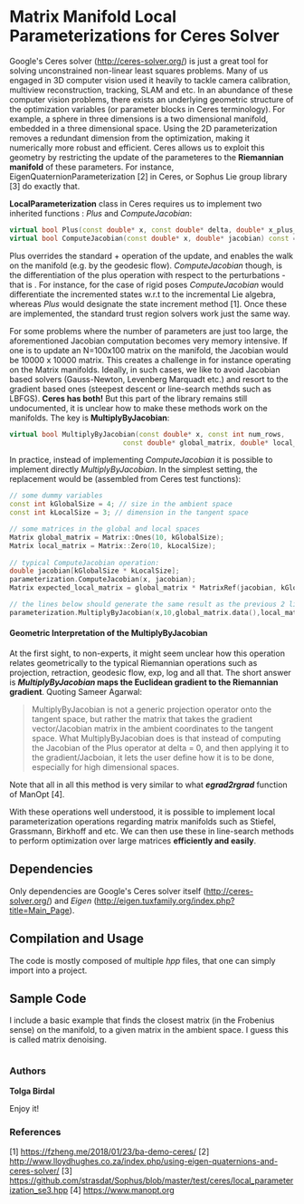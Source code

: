 Matrix Manifold Local Parameterizations for Ceres Solver
========================================================

Google's Ceres solver (http://ceres-solver.org/) is just a great tool for solving unconstrained non-linear least squares problems. Many of us engaged in 3D computer vision used it heavily to tackle camera calibration, multiview reconstruction, tracking, SLAM and etc. In an abundance of these computer vision problems, there exists an underlying geometric structure of the optimization variables (or parameter blocks in Ceres terminology). For example, a sphere in three dimensions is a two dimensional manifold, embedded in a three dimensional space. Using the 2D parameterization removes a redundant dimension from the optimization, making it numerically more robust and efficient. Ceres allows us to exploit this geometry by restricting the update of the parameteres to the **Riemannian manifold** of these parameters. For instance, EigenQuaternionParameterization [2] in Ceres, or Sophus Lie group library [3] do exactly that.

**LocalParameterization** class in Ceres requires us to implement two inherited functions : *Plus* and *ComputeJacobian*:

```C++
virtual bool Plus(const double* x, const double* delta, double* x_plus_delta) const = 0;
virtual bool ComputeJacobian(const double* x, double* jacobian) const = 0;
```

Plus overrides the standard + operation of the update, and enables the walk on the manifold (e.g. by the geodesic flow). *ComputeJacobian* though, is the differentiation of the plus operation with respect to the perturbations - that is . For instance, for the case of rigid poses *ComputeJacobian* would differentiate the incremented states w.r.t to the incremental Lie algebra, whereas *Plus* would designate the state increment method [1]. Once these are implemented, the standard trust region solvers work just the same way.

For some problems where the number of parameters are just too large, the aforementioned Jacobian computation becomes very memory intensive. If one is to update an N=100x100 matrix on the manifold, the Jacobian would be 10000 x 10000 matrix. This creates a challenge in for instance operating on the Matrix manifolds. Ideally, in such cases, we like to avoid Jacobian based solvers (Gauss-Newton, Levenberg Marquadt etc.) and resort to the gradient based ones (steepest descent or line-search methds such as LBFGS). **Ceres has both!** But this part of the library remains still undocumented, it is unclear how to make these methods work on the manifolds. The key is **MultiplyByJacobian**:

```C++
virtual bool MultiplyByJacobian(const double* x, const int num_rows,
                            const double* global_matrix, double* local_matrix) const;
```

In practice, instead of implementing *ComputeJacobian* it is possible to implement directly *MultiplyByJacobian*. In the simplest setting, the replacement would be (assembled from Ceres test functions):

```C++
// some dummy variables
const int kGlobalSize = 4; // size in the ambient space
const int kLocalSize = 3; // dimension in the tangent space

// some matrices in the global and local spaces
Matrix global_matrix = Matrix::Ones(10, kGlobalSize);
Matrix local_matrix = Matrix::Zero(10, kLocalSize);
  
// typical ComputeJacobian operation:
double jacobian[kGlobalSize * kLocalSize];
parameterization.ComputeJacobian(x, jacobian);
Matrix expected_local_matrix = global_matrix * MatrixRef(jacobian, kGlobalSize, kLocalSize);

// the lines below should generate the same result as the previous 2 lines combined.
parameterization.MultiplyByJacobian(x,10,global_matrix.data(),local_matrix.data());
```

#### Geometric Interpretation of the MultiplyByJacobian 
At the first sight, to non-experts, it might seem unclear how this operation relates geometrically to the typical Riemannian operations such as projection, retraction, geodesic flow, exp, log and all that. The short answer is ***MultiplyByJacobian* maps the Euclidean gradient to the Riemannian gradient**. Quoting Sameer Agarwal:

> MultiplyByJacobian is not a generic projection operator onto the tangent space, but rather the matrix that takes the gradient vector/Jacobian matrix in the ambient coordinates to the tangent space.  What MultiplyByJacobian does is that instead of computing the Jacobian of the Plus operator at delta = 0, and then applying it to the gradient/Jacboian, it lets the user define how it is to be done, especially for high dimensional spaces. 

Note that all in all this method is very similar to what ***egrad2rgrad*** function of ManOpt [4]. 

With these operations well understood, it is possible to implement local parameterization operations regarding matrix manifolds such as Stiefel, Grassmann, Birkhoff and etc. We can then use these in line-search methods to perform optimization over large matrices **efficiently and easily**.

## Dependencies

Only dependencies are Google's Ceres solver itself (http://ceres-solver.org/) and *Eigen* (http://eigen.tuxfamily.org/index.php?title=Main_Page).

## Compilation and Usage

The code is mostly composed of multiple *hpp* files, that one can simply import into a project.

## Sample Code
I include a basic example that finds the closest matrix (in the Frobenius sense) on the manifold, to a given matrix in the ambient space. I guess this is called matrix denoising. 

```cpp

```

### Authors
**Tolga Birdal**  

Enjoy it!

### References

[1] https://fzheng.me/2018/01/23/ba-demo-ceres/
[2] http://www.lloydhughes.co.za/index.php/using-eigen-quaternions-and-ceres-solver/
[3] https://github.com/strasdat/Sophus/blob/master/test/ceres/local_parameterization_se3.hpp
[4] https://www.manopt.org
